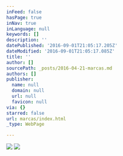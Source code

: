 ```yaml
---
inFeed: false
hasPage: true
inNav: true
inLanguage: null
keywords: []
description: ''
datePublished: '2016-09-01T21:05:17.205Z'
dateModified: '2016-09-01T21:05:17.085Z'
title: ''
author: []
sourcePath: _posts/2016-04-21-marcas.md
authors: []
publisher:
  name: null
  domain: null
  url: null
  favicon: null
via: {}
starred: false
url: marcas/index.html
_type: WebPage

---
```

![](https://the-grid-user-content.s3-us-west-2.amazonaws.com/f23b5852-7615-40fd-8092-c34510fa03db.png)
![](https://the-grid-user-content.s3-us-west-2.amazonaws.com/36a406d9-20b8-4859-920a-67825b404b09.png)